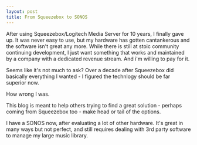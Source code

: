 ```yaml
---
layout: post
title: From Squeezebox to SONOS
---
```


After using Squeezebox/Logitech Media Server for 10 years, I finally gave up. It was never easy to use, but my hardware has gotten cantankerous and the software isn't great any more. While there is still at stoic community continuing development, I just want something that works and maintained by a company with a dedicated revenue stream. And i'm willing to pay for it.

Seems like it's not much to ask? Over a decade after Squeezebox did basically everything I wanted - I figured the technlogy should be far superior now. 

How wrong I was.

This blog is meant to help others trying to find a great solution - perhaps coming from Squeezebox too - make head or tail of the options.

I have a SONOS now, after evaluating a lot of other hardware. It's great in many ways but not perfect, and still requires dealing with 3rd party software to manage my large music library.